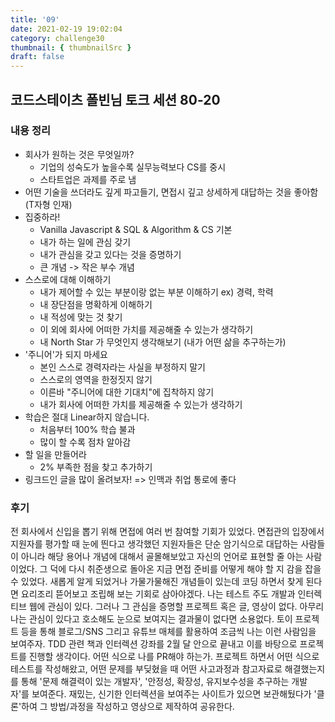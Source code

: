 ```yaml
---
title: '09'
date: 2021-02-19 19:02:04
category: challenge30
thumbnail: { thumbnailSrc }
draft: false
---
```


## 코드스테이츠 폴빈님 토크 세션 80-20
### 내용 정리
- 회사가 원하는 것은 무엇일까?
    - 기업의 성숙도가 높을수록 실무능력보다 CS를 중시 
    - 스타트업은 과제를 주로 냄 
- 어떤 기술을 쓰더라도 깊게 파고들기, 면접시 깊고 상세하게 대답하는 것을 좋아함 (T자형 인재)
- 집중하라!
    - Vanilla Javascript & SQL & Algorithm & CS 기본 
    - 내가 하는 일에 관심 갖기 
    - 내가 관심을 갖고 있다는 것을 증명하기
    - 큰 개념 -> 작은 부수 개념 
- 스스로에 대해 이해하기 
    - 내가 제어할 수 있는 부분이랑 없는 부분 이해하기 ex) 경력, 학력
    - 내 장단점을 명확하게 이해하기
    - 내 적성에 맞는 것 찾기
    - 이 외에 회사에 어떠한 가치를 제공해줄 수 있는가 생각하기
    - 내 North Star 가 무엇인지 생각해보기 (내가 어떤 삶을 추구하는가)
- '주니어'가 되지 마세요
    - 본인 스스로 경력자라는 사실을 부정하지 말기
    - 스스로의 영역을 한정짓지 않기 
    - 이른바 "주니어에 대한 기대치"에 집착하지 않기
    - 내가 회사에 어떠한 가치를 제공해줄 수 있는가 생각하기
- 학습은 절대 Linear하지 않습니다.
    - 처음부터 100% 학습 불과
    - 많이 할 수록 점차 알아감  
- 할 일을 만들어라
    - 2% 부족한 점을 찾고 추가하기
- 링크드인 글을 많이 올려보자! => 인맥과 취업 통로에 좋다 

### 후기
전 회사에서 신입을 뽑기 위해 면접에 여러 번 참여할 기회가 있었다. 
면접관의 입장에서 지원자를 평가할 때 눈에 띈다고 생각했던 지원자들은 단순 암기식으로 대답하는 사람들이 아니라 
해당 용어나 개념에 대해서 골몰해보았고 자신의 언어로 표현할 줄 아는 사람이었다. 그 덕에 다시 취준생으로 돌아온
지금 면접 준비를 어떻게 해야 할 지 감을 잡을 수 있었다. 새롭게 알게 되었거나 가물가물해진 개념들이 있는데 코딩
하면서 찾게 된다면 요리조리 뜯어보고 조립해 보는 기회로 삼아야겠다. 
나는 테스트 주도 개발과 인터렉티브 웹에 관심이 있다. 그러나 그 관심을 증명할 프로젝트 혹은 글, 영상이 없다. 
아무리 나는 관심이 있다고 호소해도 눈으로 보여지는 결과물이 없다면 소용없다. 토이 프로젝트 등을 통해 블로그/SNS 그리고
유튜브 매체를 활용하여 조금씩 나는 이런 사람임을 보여주자. 
TDD 관련 책과 인터렉션 강좌를 2월 달 안으로 끝내고 이를 바탕으로 프로젝트를 진행할 생각이다. 
어떤 식으로 나를 PR해야 하는가.
프로젝트 하면서 어떤 식으로 테스트를 작성해왔고, 어떤 문제를 부딪혔을 때 어떤 사고과정과 참고자료로 해결했는지를 통해 
'문제 해결력이 있는 개발자', '안정성, 확장성, 유지보수성을 추구하는 개발자'를 보여준다. 
재밌는, 신기한 인터렉션을 보여주는 사이트가 있으면 보관해뒀다가 '클론'하여 그 방법/과정을 작성하고 영상으로 제작하여 
공유한다. 
  
